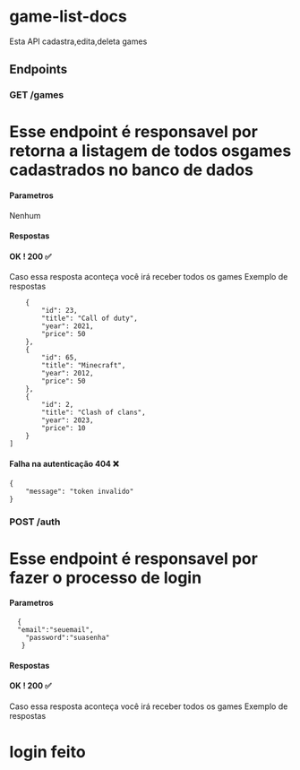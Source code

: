 # game-list-docs
Esta API cadastra,edita,deleta games

## Endpoints
### GET /games 
# Esse endpoint é responsavel por retorna a listagem de todos osgames cadastrados no banco de dados
#### Parametros
Nenhum
#### Respostas
#### OK ! 200 ✅
Caso essa resposta aconteça você irá receber todos os games
Exemplo de respostas
```[
	{
		"id": 23,
		"title": "Call of duty",
		"year": 2021,
		"price": 50
	},
	{
		"id": 65,
		"title": "Minecraft",
		"year": 2012,
		"price": 50
	},
	{
		"id": 2,
		"title": "Clash of clans",
		"year": 2023,
		"price": 10
	}
]

```
#### Falha na autenticação 404 ❌

```
{
	"message": "token invalido"
}
```
### POST /auth 
# Esse endpoint é responsavel por fazer o processo de login
#### Parametros
```
  {
  "email":"seuemail",
    "password":"suasenha"
   }
```
#### Respostas
#### OK ! 200 ✅
Caso essa resposta aconteça você irá receber todos os games
Exemplo de respostas
# login feito
